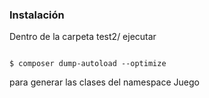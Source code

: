 ### Instalación
Dentro de la carpeta test2/ ejecutar

<code>
$ composer dump-autoload --optimize
</code>

para generar las clases del namespace Juego